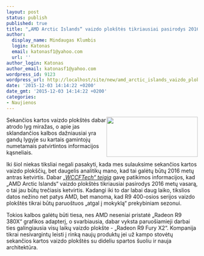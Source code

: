 ```yaml
---
layout: post
status: publish
published: true
title: "„AMD Arctic Islands“ vaizdo plokštės tikriausiai pasirodys 2016 metų vasarą"
author:
  display_name: Mindaugas Klumbis
  login: Katonas
  email: katonasf1@yahoo.com
  url: ''
author_login: Katonas
author_email: katonasf1@yahoo.com
wordpress_id: 9123
wordpress_url: http://localhost/site/new/amd_arctic_islands_vaizdo_plokstes_tikriausiai_pasirodys_2016_metu_vasara/
date: '2015-12-03 14:14:22 +0200'
date_gmt: '2015-12-03 14:14:22 +0200'
categories:
- Naujienos
---
```

<p>
	<img alt="" src="http://technews.lt/userfiles/AMD-Radeon(1).jpg" style="width: 240px; height: 105px; float: right;" />Sekančios kartos vaizdo plok&scaron;tės dabar atrodo lyg miražas, o apie jas sklandančios kalbos dažniausiai yra gandų lygyje su kartais gamintojų numetamais patvirtintos informacijos kąsneliais.</p>
<p>
	Iki &scaron;iol niekas tiksliai negali pasakyti, kada mes sulauksime sekančios kartos vaizdo plok&scaron;čių, bet daugelis analitikų mano, kad tai galėtų būtų 2016 metų antras ketvirtis. Dabar <em><a href="http://wccftech.com/amd-1416nm-arctic-islands-launching-summer-2016/">&bdquo;WCCFTech&ldquo; teigia</a></em> gavę patikimos informacijos, kad &bdquo;AMD Arctic Islands&ldquo; vaizdo plok&scaron;tės tikriausiai pasirodys 2016 metų vasarą, o tai jau būtų trečiasis ketvirtis. Kadangi iki to dar labai daug laiko, tikslios datos nežino net patys AMD, bet manoma, kad R9 400-osios serijos vaizdo plok&scaron;tės tikrai būtų paruo&scaron;tuos &bdquo;atgal į mokyklą&ldquo; prekybiniam sezonui.</p>
<p>
	Tokios kalbos galėtų būti tiesa, nes AMD neseniai pristatė &bdquo;Radeon R9 380X&ldquo; grafikos adapterį, o svarbiausia, dabar vyksta paruo&scaron;iamieji darbai ties galingiausia visų laikų vaizdo plok&scaron;te - &bdquo;Radeon R9 Fury X2&ldquo;. Kompanija tikrai nesivargintų leisti į rinką naujų produktų jei už kampo stovėtų sekančios kartos vaizdo plok&scaron;tės su dideliu spartos &scaron;uoliu ir nauja architektūra.</p>
